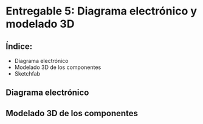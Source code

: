 # Entregable 5: Diagrama electrónico y modelado 3D

## Índice:
- Diagrama electrónico
- Modelado 3D de los componentes
- Sketchfab

## Diagrama electrónico

## Modelado 3D de los componentes
